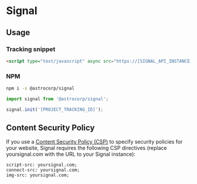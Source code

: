 # Signal

## Usage

### Tracking snippet

```html
<script type="text/javascript" async src="https://[SIGNAL_API_INSTANCE]/js?id=[PROJECT_TRACKING_ID]"></script>
```

### NPM

```bash
npm i -s @astrocorp/signal
```

```javascript
import signal from '@astrocorp/signal';

signal.init('[PROJECT_TRACKING_ID]');
```


## Content Security Policy

If you use a [Content Security Policy (CSP)](https://developer.mozilla.org/en-US/docs/Web/HTTP/CSP)
to specify security policies for your website, Signal requires the following CSP directives
(replace yoursignal.com with the URL to your Signal instance):
```
script-src: yoursignal.com;
connect-src: yoursignal.com;
img-src: yoursignal.com;
```

